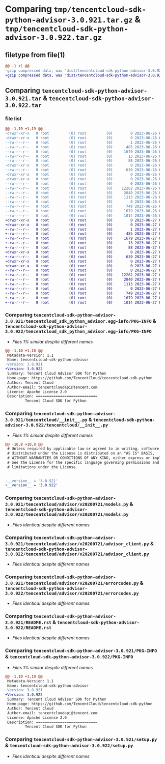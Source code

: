 # Comparing `tmp/tencentcloud-sdk-python-advisor-3.0.921.tar.gz` & `tmp/tencentcloud-sdk-python-advisor-3.0.922.tar.gz`

## filetype from file(1)

```diff
@@ -1 +1 @@
-gzip compressed data, was "dist/tencentcloud-sdk-python-advisor-3.0.921.tar", last modified: Mon Jun 26 00:15:09 2023, max compression
+gzip compressed data, was "dist/tencentcloud-sdk-python-advisor-3.0.922.tar", last modified: Tue Jun 27 00:15:50 2023, max compression
```

## Comparing `tencentcloud-sdk-python-advisor-3.0.921.tar` & `tencentcloud-sdk-python-advisor-3.0.922.tar`

### file list

```diff
@@ -1,19 +1,19 @@
-drwxr-xr-x   0 root         (0) root         (0)        0 2023-06-26 00:15:09.000000 tencentcloud-sdk-python-advisor-3.0.921/
-drwxr-xr-x   0 root         (0) root         (0)        0 2023-06-26 00:15:09.000000 tencentcloud-sdk-python-advisor-3.0.921/tencentcloud_sdk_python_advisor.egg-info/
--rw-r--r--   0 root         (0) root         (0)        1 2023-06-26 00:15:09.000000 tencentcloud-sdk-python-advisor-3.0.921/tencentcloud_sdk_python_advisor.egg-info/dependency_links.txt
--rw-r--r--   0 root         (0) root         (0)      485 2023-06-26 00:15:09.000000 tencentcloud-sdk-python-advisor-3.0.921/tencentcloud_sdk_python_advisor.egg-info/SOURCES.txt
--rw-r--r--   0 root         (0) root         (0)     1679 2023-06-26 00:15:09.000000 tencentcloud-sdk-python-advisor-3.0.921/tencentcloud_sdk_python_advisor.egg-info/PKG-INFO
--rw-r--r--   0 root         (0) root         (0)       13 2023-06-26 00:15:09.000000 tencentcloud-sdk-python-advisor-3.0.921/tencentcloud_sdk_python_advisor.egg-info/top_level.txt
--rw-r--r--   0 root         (0) root         (0)       88 2023-06-26 00:15:09.000000 tencentcloud-sdk-python-advisor-3.0.921/setup.cfg
-drwxr-xr-x   0 root         (0) root         (0)        0 2023-06-26 00:15:09.000000 tencentcloud-sdk-python-advisor-3.0.921/tencentcloud/
--rw-r--r--   0 root         (0) root         (0)      630 2023-06-26 00:15:09.000000 tencentcloud-sdk-python-advisor-3.0.921/tencentcloud/__init__.py
-drwxr-xr-x   0 root         (0) root         (0)        0 2023-06-26 00:15:09.000000 tencentcloud-sdk-python-advisor-3.0.921/tencentcloud/advisor/
-drwxr-xr-x   0 root         (0) root         (0)        0 2023-06-26 00:15:09.000000 tencentcloud-sdk-python-advisor-3.0.921/tencentcloud/advisor/v20200721/
--rw-r--r--   0 root         (0) root         (0)        0 2023-06-26 00:15:09.000000 tencentcloud-sdk-python-advisor-3.0.921/tencentcloud/advisor/v20200721/__init__.py
--rw-r--r--   0 root         (0) root         (0)    12262 2023-06-26 00:15:09.000000 tencentcloud-sdk-python-advisor-3.0.921/tencentcloud/advisor/v20200721/models.py
--rw-r--r--   0 root         (0) root         (0)     2840 2023-06-26 00:15:09.000000 tencentcloud-sdk-python-advisor-3.0.921/tencentcloud/advisor/v20200721/advisor_client.py
--rw-r--r--   0 root         (0) root         (0)     1113 2023-06-26 00:15:09.000000 tencentcloud-sdk-python-advisor-3.0.921/tencentcloud/advisor/v20200721/errorcodes.py
--rw-r--r--   0 root         (0) root         (0)        0 2023-06-26 00:15:09.000000 tencentcloud-sdk-python-advisor-3.0.921/tencentcloud/advisor/__init__.py
--rw-r--r--   0 root         (0) root         (0)      749 2023-06-26 00:15:09.000000 tencentcloud-sdk-python-advisor-3.0.921/README.rst
--rw-r--r--   0 root         (0) root         (0)     1679 2023-06-26 00:15:09.000000 tencentcloud-sdk-python-advisor-3.0.921/PKG-INFO
--rw-r--r--   0 root         (0) root         (0)     1014 2023-06-26 00:15:09.000000 tencentcloud-sdk-python-advisor-3.0.921/setup.py
+drwxr-xr-x   0 root         (0) root         (0)        0 2023-06-27 00:15:50.000000 tencentcloud-sdk-python-advisor-3.0.922/
+drwxr-xr-x   0 root         (0) root         (0)        0 2023-06-27 00:15:50.000000 tencentcloud-sdk-python-advisor-3.0.922/tencentcloud_sdk_python_advisor.egg-info/
+-rw-r--r--   0 root         (0) root         (0)        1 2023-06-27 00:15:50.000000 tencentcloud-sdk-python-advisor-3.0.922/tencentcloud_sdk_python_advisor.egg-info/dependency_links.txt
+-rw-r--r--   0 root         (0) root         (0)      485 2023-06-27 00:15:50.000000 tencentcloud-sdk-python-advisor-3.0.922/tencentcloud_sdk_python_advisor.egg-info/SOURCES.txt
+-rw-r--r--   0 root         (0) root         (0)     1679 2023-06-27 00:15:50.000000 tencentcloud-sdk-python-advisor-3.0.922/tencentcloud_sdk_python_advisor.egg-info/PKG-INFO
+-rw-r--r--   0 root         (0) root         (0)       13 2023-06-27 00:15:50.000000 tencentcloud-sdk-python-advisor-3.0.922/tencentcloud_sdk_python_advisor.egg-info/top_level.txt
+-rw-r--r--   0 root         (0) root         (0)       88 2023-06-27 00:15:50.000000 tencentcloud-sdk-python-advisor-3.0.922/setup.cfg
+drwxr-xr-x   0 root         (0) root         (0)        0 2023-06-27 00:15:50.000000 tencentcloud-sdk-python-advisor-3.0.922/tencentcloud/
+-rw-r--r--   0 root         (0) root         (0)      630 2023-06-27 00:15:50.000000 tencentcloud-sdk-python-advisor-3.0.922/tencentcloud/__init__.py
+drwxr-xr-x   0 root         (0) root         (0)        0 2023-06-27 00:15:50.000000 tencentcloud-sdk-python-advisor-3.0.922/tencentcloud/advisor/
+drwxr-xr-x   0 root         (0) root         (0)        0 2023-06-27 00:15:50.000000 tencentcloud-sdk-python-advisor-3.0.922/tencentcloud/advisor/v20200721/
+-rw-r--r--   0 root         (0) root         (0)        0 2023-06-27 00:15:50.000000 tencentcloud-sdk-python-advisor-3.0.922/tencentcloud/advisor/v20200721/__init__.py
+-rw-r--r--   0 root         (0) root         (0)    12262 2023-06-27 00:15:50.000000 tencentcloud-sdk-python-advisor-3.0.922/tencentcloud/advisor/v20200721/models.py
+-rw-r--r--   0 root         (0) root         (0)     2840 2023-06-27 00:15:50.000000 tencentcloud-sdk-python-advisor-3.0.922/tencentcloud/advisor/v20200721/advisor_client.py
+-rw-r--r--   0 root         (0) root         (0)     1113 2023-06-27 00:15:50.000000 tencentcloud-sdk-python-advisor-3.0.922/tencentcloud/advisor/v20200721/errorcodes.py
+-rw-r--r--   0 root         (0) root         (0)        0 2023-06-27 00:15:50.000000 tencentcloud-sdk-python-advisor-3.0.922/tencentcloud/advisor/__init__.py
+-rw-r--r--   0 root         (0) root         (0)      749 2023-06-27 00:15:50.000000 tencentcloud-sdk-python-advisor-3.0.922/README.rst
+-rw-r--r--   0 root         (0) root         (0)     1679 2023-06-27 00:15:50.000000 tencentcloud-sdk-python-advisor-3.0.922/PKG-INFO
+-rw-r--r--   0 root         (0) root         (0)     1014 2023-06-27 00:15:50.000000 tencentcloud-sdk-python-advisor-3.0.922/setup.py
```

### Comparing `tencentcloud-sdk-python-advisor-3.0.921/tencentcloud_sdk_python_advisor.egg-info/PKG-INFO` & `tencentcloud-sdk-python-advisor-3.0.922/tencentcloud_sdk_python_advisor.egg-info/PKG-INFO`

 * *Files 1% similar despite different names*

```diff
@@ -1,10 +1,10 @@
 Metadata-Version: 1.1
 Name: tencentcloud-sdk-python-advisor
-Version: 3.0.921
+Version: 3.0.922
 Summary: Tencent Cloud Advisor SDK for Python
 Home-page: https://github.com/TencentCloud/tencentcloud-sdk-python
 Author: Tencent Cloud
 Author-email: tencentcloudapi@tencent.com
 License: Apache License 2.0
 Description: ============================
         Tencent Cloud SDK for Python
```

### Comparing `tencentcloud-sdk-python-advisor-3.0.921/tencentcloud/__init__.py` & `tencentcloud-sdk-python-advisor-3.0.922/tencentcloud/__init__.py`

 * *Files 1% similar despite different names*

```diff
@@ -10,8 +10,8 @@
 # Unless required by applicable law or agreed to in writing, software
 # distributed under the License is distributed on an "AS IS" BASIS,
 # WITHOUT WARRANTIES OR CONDITIONS OF ANY KIND, either express or implied.
 # See the License for the specific language governing permissions and
 # limitations under the License.
 
 
-__version__ = '3.0.921'
+__version__ = '3.0.922'
```

### Comparing `tencentcloud-sdk-python-advisor-3.0.921/tencentcloud/advisor/v20200721/models.py` & `tencentcloud-sdk-python-advisor-3.0.922/tencentcloud/advisor/v20200721/models.py`

 * *Files identical despite different names*

### Comparing `tencentcloud-sdk-python-advisor-3.0.921/tencentcloud/advisor/v20200721/advisor_client.py` & `tencentcloud-sdk-python-advisor-3.0.922/tencentcloud/advisor/v20200721/advisor_client.py`

 * *Files identical despite different names*

### Comparing `tencentcloud-sdk-python-advisor-3.0.921/tencentcloud/advisor/v20200721/errorcodes.py` & `tencentcloud-sdk-python-advisor-3.0.922/tencentcloud/advisor/v20200721/errorcodes.py`

 * *Files identical despite different names*

### Comparing `tencentcloud-sdk-python-advisor-3.0.921/README.rst` & `tencentcloud-sdk-python-advisor-3.0.922/README.rst`

 * *Files identical despite different names*

### Comparing `tencentcloud-sdk-python-advisor-3.0.921/PKG-INFO` & `tencentcloud-sdk-python-advisor-3.0.922/PKG-INFO`

 * *Files 1% similar despite different names*

```diff
@@ -1,10 +1,10 @@
 Metadata-Version: 1.1
 Name: tencentcloud-sdk-python-advisor
-Version: 3.0.921
+Version: 3.0.922
 Summary: Tencent Cloud Advisor SDK for Python
 Home-page: https://github.com/TencentCloud/tencentcloud-sdk-python
 Author: Tencent Cloud
 Author-email: tencentcloudapi@tencent.com
 License: Apache License 2.0
 Description: ============================
         Tencent Cloud SDK for Python
```

### Comparing `tencentcloud-sdk-python-advisor-3.0.921/setup.py` & `tencentcloud-sdk-python-advisor-3.0.922/setup.py`

 * *Files identical despite different names*

